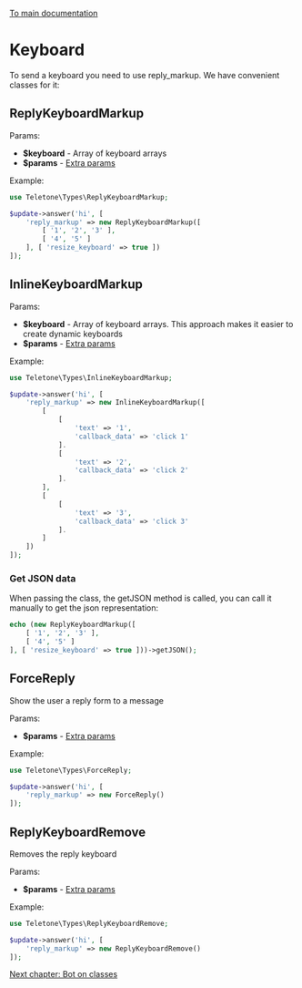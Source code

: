 [To main documentation](00_MAIN.md)

# Keyboard

To send a keyboard you need to use reply_markup. We have convenient classes for it:

## ReplyKeyboardMarkup

Params:

- **$keyboard** - Array of keyboard arrays
- **$params** - [Extra params](https://core.telegram.org/bots/api#replykeyboardmarkup)

Example:

```php
use Teletone\Types\ReplyKeyboardMarkup;

$update->answer('hi', [
    'reply_markup' => new ReplyKeyboardMarkup([
        [ '1', '2', '3' ],
        [ '4', '5' ]
    ], [ 'resize_keyboard' => true ])
]);
```

## InlineKeyboardMarkup

Params:

- **$keyboard** - Array of keyboard arrays. This approach makes it easier to create dynamic keyboards
- **$params** - [Extra params](https://core.telegram.org/bots/api#inlinekeyboardmarkup)

Example:

```php
use Teletone\Types\InlineKeyboardMarkup;

$update->answer('hi', [
    'reply_markup' => new InlineKeyboardMarkup([
        [
            [
                'text' => '1',
                'callback_data' => 'click 1'
            ].
            [
                'text' => '2',
                'callback_data' => 'click 2'
            ].
        ],
        [
            [
                'text' => '3',
                'callback_data' => 'click 3'
            ].
        ]
    ])
]);
```

### Get JSON data

When passing the class, the getJSON method is called, you can call it manually to get the json representation:

```php
echo (new ReplyKeyboardMarkup([
    [ '1', '2', '3' ],
    [ '4', '5' ]
], [ 'resize_keyboard' => true ]))->getJSON();
```

## ForceReply

Show the user a reply form to a message

Params:

- **$params** - [Extra params](https://core.telegram.org/bots/api#forcereply)

Example:

```php
use Teletone\Types\ForceReply;

$update->answer('hi', [
    'reply_markup' => new ForceReply()
]);
```

## ReplyKeyboardRemove

Removes the reply keyboard

Params:

- **$params** - [Extra params](https://core.telegram.org/bots/api#replykeyboardremove)

Example:

```php
use Teletone\Types\ReplyKeyboardRemove;

$update->answer('hi', [
    'reply_markup' => new ReplyKeyboardRemove()
]);
```

[Next chapter: Bot on classes](08_CLASSES.md)